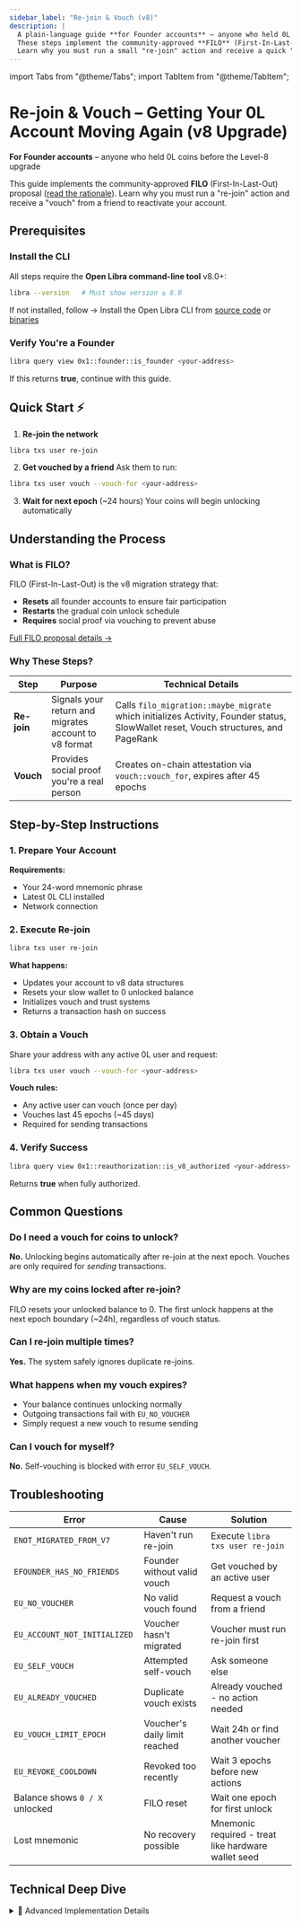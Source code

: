 ```yaml
---
sidebar_label: "Re-join & Vouch (v8)"
description: |
  A plain-language guide **for Founder accounts** – anyone who held 0L coins *before* the Level-8 upgrade.
  These steps implement the community-approved **FILO** (First-In-Last-Out) proposal ([read the rationale](https://docs.openlibra.io/blog/proposals/back-to-filo-the-future-of-open-libra)).
  Learn why you must run a small "re-join" action and receive a quick "vouch" from a friend, plus what to do if things go wrong.
---
```


import Tabs from "@theme/Tabs";
import TabItem from "@theme/TabItem";

# Re-join & Vouch – Getting Your 0L Account Moving Again (v8 Upgrade)

**For Founder accounts** – anyone who held 0L coins before the Level-8 upgrade

This guide implements the community-approved **FILO** (First-In-Last-Out) proposal ([read the rationale](https://docs.openlibra.io/blog/proposals/back-to-filo-the-future-of-open-libra)). Learn why you must run a "re-join" action and receive a "vouch" from a friend to reactivate your account.



## Prerequisites

### Install the CLI
All steps require the **Open Libra command-line tool** v8.0+:

```bash
libra --version   # Must show version ≥ 8.0
```

If not installed, follow → Install the Open Libra CLI from [source code](https://docs.openlibra.io/getting-started/install-open-libra-cli) or [binaries](https://docs.openlibra.io/getting-started/install-open-libra-cli/install-open-libra-cli-binaries)

### Verify You're a Founder
```bash
libra query view 0x1::founder::is_founder <your-address>
```
If this returns **true**, continue with this guide.

## Quick Start ⚡

1. **Re-join the network**
```bash
libra txs user re-join
```

2. **Get vouched by a friend**
   Ask them to run:
```bash
libra txs user vouch --vouch-for <your-address>
```

3. **Wait for next epoch** (~24 hours)
Your coins will begin unlocking automatically


## Understanding the Process

### What is FILO?

FILO (First-In-Last-Out) is the v8 migration strategy that:
- **Resets** all founder accounts to ensure fair participation
- **Restarts** the gradual coin unlock schedule
- **Requires** social proof via vouching to prevent abuse

[Full FILO proposal details →](https://docs.openlibra.io/blog/proposals/back-to-filo-the-future-of-open-libra)

### Why These Steps?

| Step | Purpose | Technical Details |
|------|---------|-------------------|
| **Re-join** | Signals your return and migrates account to v8 format | Calls `filo_migration::maybe_migrate` which initializes Activity, Founder status, SlowWallet reset, Vouch structures, and PageRank |
| **Vouch** | Provides social proof you're a real person | Creates on-chain attestation via `vouch::vouch_for`, expires after 45 epochs |

## Step-by-Step Instructions

### 1. Prepare Your Account

**Requirements:**
- Your 24-word mnemonic phrase
- Latest 0L CLI installed
- Network connection

### 2. Execute Re-join

```bash
libra txs user re-join
```

**What happens:**
- Updates your account to v8 data structures
- Resets your slow wallet to 0 unlocked balance
- Initializes vouch and trust systems
- Returns a transaction hash on success

### 3. Obtain a Vouch

Share your address with any active 0L user and request:
```bash
libra txs user vouch --vouch-for <your-address>
```

**Vouch rules:**
- Any active user can vouch (once per day)
- Vouches last 45 epochs (~45 days)
- Required for sending transactions

### 4. Verify Success

```bash
libra query view 0x1::reauthorization::is_v8_authorized <your-address>
```
Returns **true** when fully authorized.


## Common Questions

### Do I need a vouch for coins to unlock?
**No.** Unlocking begins automatically after re-join at the next epoch. Vouches are only required for *sending* transactions.

### Why are my coins locked after re-join?
FILO resets your unlocked balance to 0. The first unlock happens at the next epoch boundary (~24h), regardless of vouch status.

### Can I re-join multiple times?
**Yes.** The system safely ignores duplicate re-joins.

### What happens when my vouch expires?
- Your balance continues unlocking normally
- Outgoing transactions fail with `EU_NO_VOUCHER`
- Simply request a new vouch to resume sending

### Can I vouch for myself?
**No.** Self-vouching is blocked with error `EU_SELF_VOUCH`.


## Troubleshooting

| Error | Cause | Solution |
|-------|-------|----------|
| `ENOT_MIGRATED_FROM_V7` | Haven't run re-join | Execute `libra txs user re-join` |
| `EFOUNDER_HAS_NO_FRIENDS` | Founder without valid vouch | Get vouched by an active user |
| `EU_NO_VOUCHER` | No valid vouch found | Request a vouch from a friend |
| `EU_ACCOUNT_NOT_INITIALIZED` | Voucher hasn't migrated | Voucher must run re-join first |
| `EU_SELF_VOUCH` | Attempted self-vouch | Ask someone else |
| `EU_ALREADY_VOUCHED` | Duplicate vouch exists | Already vouched - no action needed |
| `EU_VOUCH_LIMIT_EPOCH` | Voucher's daily limit reached | Wait 24h or find another voucher |
| `EU_REVOKE_COOLDOWN` | Revoked too recently | Wait 3 epochs before new actions |
| Balance shows `0 / X` unlocked | FILO reset | Wait one epoch for first unlock |
| Lost mnemonic | No recovery possible | Mnemonic required - treat like hardware wallet seed |


## Technical Deep Dive

<details>
<summary>🔧 Advanced Implementation Details</summary>

### Core Functions

**Re-join Migration** (`filo_migration::maybe_migrate`):
- `activity::migrate` - Marks account as v8 active
- `founder::migrate` - Handles founder-specific setup
- `slow_wallet::filo_migration_reset` - Resets unlock schedule to 0
- `vouch::init` - Creates vouch data structures
- `page_rank_lazy::maybe_initialize_trust_record` - Initializes trust scoring

**Authorization Check** (`reauthorization::assert_v8_authorized`):
- Verifies migration status via `activity::is_initialized`
- For founders: requires `founder::has_friends` (valid vouches)
- For community wallets: requires donor authorization

**Vouch System** (`vouch` module):
- Vouches stored in `ReceivedVouches` and `GivenVouches` resources
- 45-epoch expiration via `EXPIRATION_ELAPSED_EPOCHS`
- Automatic garbage collection of expired vouches
- Anti-sybil protections via ancestry checks

### Validator-Specific Requirements

Validators need enhanced social proof:
- Required vouches: `sqrt(validator_count) + 1`
- Calculated by `proof_of_fee::calculate_min_vouches_required`
- Blocks validator actions if threshold not met

### Module Interaction Flow

```
User → re-join → filo_migration::maybe_migrate
                        ↓
                  [Migrates 5 systems]
                        ↓
User → get vouched → vouch::vouch_for
                        ↓
                  [Creates vouch edge]
                        ↓
Any transaction → reauthorization::assert_v8_authorized
                        ↓
                  [Checks migration + vouches]
```

</details>


